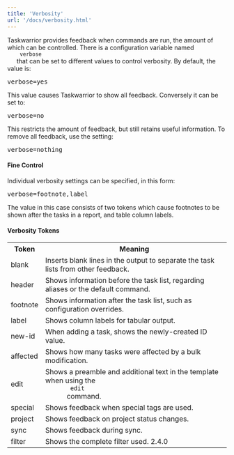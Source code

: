 ```yaml
---
title: 'Verbosity'
url: '/docs/verbosity.html'
---
```

<div class="col-md-10 main">
 <div class="row">
  <a name="verbosity">
  </a>
  <p>
   Taskwarrior provides feedback when commands are run, the amount
              of which can be controlled.  There is a configuration variable
              named
   <code>
    verbose
   </code>
   that can be set to different values
              to control verbosity.  By default, the value is:
  </p>
  <pre>verbose=yes</pre>
  <p>
   This value causes Taskwarrior to show all feedback.  Conversely
              it can be set to:
  </p>
  <pre>verbose=no</pre>
  <p>
   This restricts the amount of feedback, but still retains useful
              information.  To remove all feedback, use the setting:
  </p>
  <pre>verbose=nothing</pre>
  <a name="control">
  </a>
  <h4>
   Fine Control
  </h4>
  <p>
   Individual verbosity settings can be specified, in this form:
  </p>
  <pre>verbose=footnote,label</pre>
  <p>
   The value in this case consists of two tokens which cause
              footnotes to be shown after the tasks in a report, and table
              column labels.
  </p>
  <a name="tokens">
  </a>
  <h4>
   Verbosity Tokens
  </h4>
  <p>
   <table class="table table-striped table-condensed">
    <tr>
     <th>
      Token
     </th>
     <th>
      Meaning
     </th>
    </tr>
    <tr>
     <td>
      blank
     </td>
     <td>
      Inserts blank lines in the output to separate the task lists from other feedback.
     </td>
    </tr>
    <tr>
     <td>
      header
     </td>
     <td>
      Shows information before the task list, regarding aliases or the default command.
     </td>
    </tr>
    <tr>
     <td>
      footnote
     </td>
     <td>
      Shows information after the task list, such as configuration overrides.
     </td>
    </tr>
    <tr>
     <td>
      label
     </td>
     <td>
      Shows column labels for tabular output.
     </td>
    </tr>
    <tr>
     <td>
      new-id
     </td>
     <td>
      When adding a task, shows the newly-created ID value.
     </td>
    </tr>
    <tr>
     <td>
      affected
     </td>
     <td>
      Shows how many tasks were affected by a bulk modification.
     </td>
    </tr>
    <tr>
     <td>
      edit
     </td>
     <td>
      Shows a preamble and additional text in the template when using the
      <code>
       edit
      </code>
      command.
     </td>
    </tr>
    <tr>
     <td>
      special
     </td>
     <td>
      Shows feedback when special tags are used.
     </td>
    </tr>
    <tr>
     <td>
      project
     </td>
     <td>
      Shows feedback on project status changes.
     </td>
    </tr>
    <tr>
     <td>
      sync
     </td>
     <td>
      Shows feedback during sync.
     </td>
    </tr>
    <tr>
     <td>
      filter
     </td>
     <td>
      Shows the complete filter used.
      <span class="label label-success">
       2.4.0
      </span>
     </td>
    </tr>
   </table>
  </p>
 </div>
 <br/>
 <br/>
</div>

